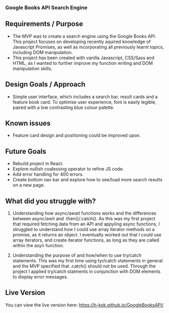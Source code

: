 ### Google Books API Search Engine

## Requirements / Purpose

-   The MVP was to create a search engine using the Google Books API. This project focuses on developing recently aquired knowledge of Javascript Promises, as well as incorporating all previously learnt topics, including DOM manipulation.
-   This project has been created with vanilla Javascript, CSS/Sass and HTML, as I wanted to further improve my function writing and DOM manipulation skills.

## Design Goals / Approach

-   Simple user interface, which includes a search bar, result cards and a feature book card. To optimise user experience, font is easily legible, paired with a low contrasting blue colour palette.

## Known issues

-   Feature card design and positioning could be improved upon.

## Future Goals

-   Rebuild project in React.
-   Explore nullish coalessing operator to refine JS code.
-   Add error handling for 400 errors.
-   Create bottom nav bar and explore how to see/load more search results on a new page.

## What did you struggle with?

1. Understanding how async/await functions works and the differences between async/awit and .then()/.catch(). As this was my first project that required fetching data from an API and appyling async functions, I struggled to understand how I could use array iterator methods on a promise, as it returns an object. I eventually worked out that I could use array iterators, and create iterator functions, as long as they are called within the asyn function.

2. Understanding the purpose of and how/when to use try/catch statements. This was my first time using tyr/catch statements in general and the MVP specified that .catch() should not be used. Through the project I applied try/catch statments in conjunction with DOM elements to display error messages.

## Live Version

You can view the live version here: https://h-kok.github.io/GoogleBooksAPI/

